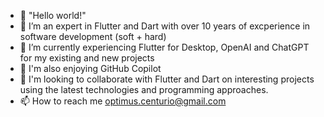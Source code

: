 - 👋 "Hello world!"
- 👀 I’m an expert in Flutter and Dart with over 10 years of excperience in software development (soft + hard)
- 🌱 I’m currently experiencing Flutter for Desktop, OpenAI and ChatGPT for my existing and new projects
- 🌱 I'm also enjoying GitHub Copilot
- 💞️ I'm looking to collaborate with Flutter and Dart on interesting projects using the latest technologies and programming approaches.
- 📫 How to reach me optimus.centurio@gmail.com

<!---
OptimusCenturio/OptimusCenturio is a ✨ special ✨ repository because its `README.md` (this file) appears on your GitHub profile.
You can click the Preview link to take a look at your changes.
--->
